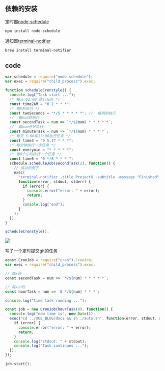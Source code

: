 ## 依赖的安装
定时器[node-schedule](https://github.com/node-schedule/node-schedule)

```javascript
npm install node-schedule
```
通知器[terminal-notifier](https://github.com/julienXX/terminal-notifier)
```javascript
brew install terminal-notifier
```

## code

```javascript
var schedule = require("node-schedule");
var exec = require("child_process").exec;

function scheduleCronstyle() {
  console.log("Task start ...");
  /* 每天 02:00 执行任务 */
  const time2AM = "0 2 * * *";
  /* 每5秒执行 */
  const twoSeconds = "*/5 * * * * *"; //  每两秒执行
  //  每num秒执行
  const secondTask = num => `*/${num} * * * * *`;
  //  每num分钟执行
  const minuteTask = num => `*/${num} * * * *`;
  /* 每天 5:00和17:00执行任务 */
  const time3 = "0 5,17 * * *";
  /* 每分钟执行一次任务 */
  const everymin = "* * * * *";
  /* 每8个小时执行一个任务 */
  const time6 = "0 */8 * * * ";
  schedule.scheduleJob(secondTask(2), function() {
    // 成功的例子
    exec(
      'terminal-notifier -title ProjectX -subtitle -message "Finished"',
      function(error, stdout, stderr) {
        if (error) {
          console.error("error: " + error);
          return;
        }
        console.log("end");
      }
    );
  });
}

scheduleCronstyle();
```

<!--<img src="https://loremxuetengfei.oss-cn-beijing.aliyuncs.com/node-notice.jpg"/>-->

<img src="https://loremxuetengfei.oss-cn-beijing.aliyuncs.com/node-notice-2.jpg"/>


写了一个定时提交git的任务

```javascript
const CronJob = require("cron").CronJob;
var exec = require("child_process").exec;

// 每x秒
const secondTask = num => `*/${num} * * * * *`;

// 每x小时
const hourTask = num => `0 */${num} * * *`;

console.log("time task running ...");

const job = new CronJob(hourTask(8), function() {
  console.log("now time is", new Date());
  exec("cd ../XUE_BLOG/docs && sh ./auto.sh", function(error, stdout, stderr) {
    if (error) {
      console.error("error: " + error);
      return;
    }
    console.log("stdout: " + stdout);
    console.log("Task continues ...");
  });
});

job.start();
```